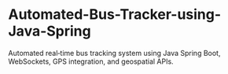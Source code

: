 # Automated-Bus-Tracker-using-Java-Spring
Automated real‑time bus tracking system using Java Spring Boot, WebSockets, GPS integration, and geospatial APIs.
